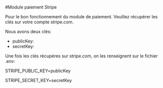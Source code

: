
#Module paiement Stripe

Pour le bon fonctionnement du module de paiement. Veuillez récupérer les clés sur votre compte stripe.com.

Nous avons deux clés:
- publicKey:
- secretKey:

Une fois les clés récupéres sur stripe.com, on les renseignent sur le fichier .env:

STRIPE_PUBLIC_KEY=publicKey

STRIPE_SECRET_KEY=secretKey